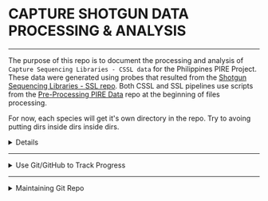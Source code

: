 # CAPTURE SHOTGUN DATA PROCESSING & ANALYSIS

---

The purpose of this repo is to document the processing and analysis of `Capture Sequencing Libraries - CSSL data` for the Philippines PIRE Project. These data were generated using probes that resulted from the [Shotgun Sequencing Libraries - SSL repo](https://github.com/philippinespire/pire_ssl_data_processing). Both CSSL and SSL pipelines use scripts from the [Pre-Processing PIRE Data](https://github.com/philippinespire/pire_fq_gz_processing) repo at the beginning of files processing.  

For now, each species will get it's own directory in the repo.  Try to avoing putting dirs inside dirs inside dirs.  

<details><summary>Details</summary>
<p>
	
**The Gmi dir (all steps) & Tzo dir (through genotyping) will serve as the examples to follow in terms of both directory structure and documentation of progress in `README.md`. The `README.md` structure for your species should follow this format as closely as possible.**

  * A template version of can be found [here](https://github.com/philippinespire/pire_cssl_data_processing/blob/main/scripts/README.md).

Contact Dr. Eric Garcia for questions or if you are having issues running scripts (e1garcia@odu.edu).

</p>
</details>

---

<details><summary>Use Git/GitHub to Track Progress</summary>
<p>
## Use Git/GitHub to Track Progress

To process a species, begin by cloning this repo to your working dir. I recommend setting up a shotgun_PIRE sub-dir in your home dir if you have not done something similar already.

Example: `/home/youruserID/shotgun_PIRE/`

Clone this repo

```
cd ~ #this will take you to your home dir
cd shotgun_PIRE
git clone https://github.com/philippinespire/pire_ssl_data_processing.git

#you can also work out of Eric's shotgun_PIRE directory if you want to save space. (/home/e1garcia/shotgun_PIRE/pire_cssl_data_processing)
```

The data will be processed and analyzed in the repo.  There is a `.gitignore` file that lists files and directories to be ignored by git.  It includes large files that git cannot handle (fq.gz, bam, etc) and other repos that might be downloaded into this repo.  For example, the dir `dDocentHPC` contains the [dDocentHPC](https://github.com/cbirdlab/dDocentHPC) repo which you will be using, but we don't need to save that to this repo, so `dDocentHPC/` occurs in  `.gitignore` so that it is not uploaded to GitHub in this repo.

Because large data files will not be saved to GitHub, they will reside in an individual's copy of the repo or somewhere on the HPC. You should provide paths (absolute/full paths are probably best) or info that make it clear where the files reside. Most of these large intermediate files should be deleted once it is confirmed that they worked. For example, we don't ultimately need the intermediate files produced by fastp, clumpify, fastq_screen, etc.

A list of ongoing CSSL projects can be found below. If you are working on a CSSL analysis project (or if you wish to claim a project), please indicate so in the table.

|Species | Data availability | Analysis lead | Analysis status / notes |
| --- | --- | --- | --- |
|Aen | On ODU HPC | Rene | Pop gen (ongoing) |
|Gmi | On ODU HPC | Rene | Pop gen (ongoing) |
|Lle | On ODU HPC | Rene | Pop gen (ongoing) |
|Sde | On ODU HPC | Eric | QC complete? |
|Leq | On ODU HPC | John + Brendan | QC started (fastp1 done as of 5/2) |
|Tbi | On ODU HPC | George | unfiltered VCF created (as of 5/27) |
|Tzo | On ODU HPC | Kyra | unfiltered VCF created (as of 5/10) |
|Hte | On ODU HPC | Brendan | Data generated with incorrect probes, some pops missing |
|Hmi | On ODU HPC | Ivan | QC needs to be done |
|Sde | On ODU HPC | Eric / Omar | Second batch of data - QC needs to be done, combine with first batch for postQC/SNP calling steps |
|Sgr | On ODU HPC | Eric | QC needs to be done |
|Sfa | On ODU HPC | Jem | fltrBAM done as of 05/11/2023, proceeding with GenErode, Atlas then ANGSD |
|Ssp | On ODU HPC | Brendan | QC needs to be done |

</p>
</details>

---

<details><summary>Maintaining Git Repo</summary>
<p>
	
## Maintaining Git Repo

You must pull down the lated version of the repo everytime you sit down to work and push the changes you made everytime you walk away from the terminal.  The following order of operations when you sync the repo will minimize problems.

From your species directory, execute these commands manually or run the `runGit.bash` script (see below).

```sh
git pull
git add --all
git commit -m "insert message"
git push
```

This code has been compiled into the script [`runGIT.bash`](https://github.com/philippinespire/pire_cssl_data_processing/blob/main/runGIT.bash) thus you can just run this script BEFORE and AFTER you do anything in your species repo. You will need to provide the message of your commit in the command line. Example:

```bash
bash ../runGIT.bash "initiated Sgr repo"
```

You will need to enter your git credentials multiple times each time you run this script (or push any changes manually).

If you should be met with a conflict screen, you are in the archane `vim` editor.  You can look up instructions on how to interface with it. I typically do the following:

* hit escape key twice
* type the following
  `:quit!`
  
If you have to delete files for whatever reason, these deletions occurred in your local directory but these files will remain in the git memory if they had already entered the system (been pushed).

If you are in this situation, run these git commands manually, AFTER running the `runGIT.bash` as described above (or pulling manually). `add -u` will stage your deleted files, then you can commit and push.

Run this from the directory where you deleted files:

```sh
git add -u .
git commit -m "update deletions"
git push -u origin main
```

---

## Data Processing Roadmap

## A. PRE-PROCESSING SEQUENCES

<details><summary>Do Not Follow These Instructions</summary>
<p>

I'm only keeping these here now so that we can confirm whether `pire_fq_gz_processing/README.md` has all the relevant info that's here.  

* There should be no lib prep specific instructions until pre-processing and mapping are complete.
	* `raw_fq_capture` has been replaced with `fq_raw`. 

## 1. Set up directories and data

First, create your `species dir` and subdirs `logs` and `raw_fq_capture`. You should also copy this [template README](https://github.com/philippinespire/pire_cssl_data_processing/blob/main/scripts/README.md) to your species dir. As you move through the pipeline, you should edit the README with the specific code that you ran, as well as information about the quality of your data and any issues you encountered. The goal is that anyone could follow your steps exactly and end up with the same output at the end of the pipeline.

Example for Tzo:

```sh
cd YOUR_WORKING_DIR
#example: /home/r3clark/PIRE/pire_cssl_data_processing

mkdir taeniamia_zosterophora #this is your species dir
mkdir taeniamia_zosterophora/raw_fq_capture #this is where the raw fq.gz files will be copied
mkdir taeniamia_zosterophora/logs #this is where all out/log files will go

cd taeniamia_zosterophora
cp ../scripts/README.md .
```

Check your raw files: given that we use paired-end sequencing, you should have one pair of files (1 forward and 1 reverse) per library. This means that you should have the same number of forward (`*1.fq.gz` or `*f.fq.gz`) and reverse (`*2.fq.gz` or `r.fq.gz`) sequence files. If you don't have equal numbers for forward and reverse files, check with whoever provided the data to make sure there was no issues while transferring.

If you aren't sure where your raw species sequencing data is stored on the HPC, check the Slack channel for your species. Usually there is a thread detailing where the data was transferred to (it is often in `/home/e1garcia/shotgun_PIRE/pire_cssl_data_processing/your_species/raw_fq_capture`).

Example for Tzo:

```sh
cd /home/e1garcia/shotgun_PIRE/pire_cssl_data_processing/taeniamia_zosterophora/raw_fq_capture

#check got back sequencing data for all individuals in decode file
ls | wc -l #208 files (2 additional files for README & decode.tsv = 206/2 = 103 individuals (R&F)

#compare this to number of lines in the decode.tsv file to make sure there every individual has sequencing data
wc -l Tzo_CaptureLibraries_SequenceNameDecode.tsv #104 lines (1 additional line for header = 103 individuals), checks out
```

Next, copy these raw files to your species dir (if you are working somewhere other than Eric's `shotgun_PIRE` dir). *This can take several hours.*

Example for Tzo:

```sh
cd /home/r3clark/PIRE/pire_cssl_data_processing/taeniamia_zosterophora

cp /home/e1garcia/shotgun_PIRE/pire_cssl_data_processing/taeniamia_zosterophora/raw_fq_capture/* raw_fq_capture/
```

Make a copy of your raw files in the longterm carpenter RC dir **ONLY** if one doesn't exist already (if you copied your data from the RC, a long-term copy already exists). *This can take several hours.*

Example:

```sh
cd /RC/group/rc_carpenterlab_ngs/shotgun_PIRE/pire_cssl_data_processing #you MUST be on the log-in node to access the RC storage

mkdir taeniamia_zosterophora #this is your species dir
mkdir taeniamia_zosterophora/raw_fq_capture

cp /home/e1garcia/shotgun_PIRE/pire_cssl_data_processing/taeniamia_zosterophora/raw_fq_capture/* taeniamia_zosterophora/raw_fq_capture/
```

Create a `README.md` in the `raw_fq_capture` dir with the full path to the original raw files and necessary decoding info to find out which individuals these sequence files came from. This information is usually provided by Sharon Magnuson & Eric Garcia in the species slack channel.

Example for Tzo:

```sh
Transfer from TAMUCC to ODU
scp /work/hobi/GCL/20220323_PIRE_Tzo-Capture/* e1garcia@turing.hpc.odu.edu:/home/e1garcia/shotgun_PIRE/pire_cssl_data_processing/taeniamia_zosterophora/raw_fq_capture/

206 fq files + decode file

Slack post= March 23th 2022, species channel
```

---
</p>
</details>

## 2. Complete fq.gz preprocessing

Go to the [pire_fq_gz_processing](https://github.com/philippinespire/pire_fq_gz_processing) repo and complete the steps then return here.

  * This includes running FASTQC, FASTP1, CLUMPIFY, FASTP2, FASTQ_SCREEN, and file re-pair scripts.
  * Make sure you are running the **CSSL** versions of any scripts when necessary.
  
---

## B. MAPPING & FILTERING DATA

## Set up mapping directory and get reference genome

Make a mapping directory and make "hard links" to the re-paired `*fq.gz` files inside `mkBAM`.  This makes it so files stay where they belong, but will create links to the data files in the `mkBAM` dir.  The way you know they are hard links is that there will be a "2" rather than a "1" in the 2nd column created by `ls -l` and the very first character of the row will be a "-" (file) rather than a "d" (dir). 

```bash
cd YOUR_SPECIES_DIR

mkdir mkBAM
ln fq_fp1_clmp_fp2_fqscrn_rprd/*fq.gz mkBAM
```

<details><summary>Skip this step if working in the `e1garcia` dir on wahab</summary>
<p>

Clone the [`dDocentHPC`](https://github.com/cbirdlab/dDocentHPC) repo.

  * If you have previously cloned `dDocentHPC` just pull any of the latest changes with `git pull`. If you are working out of Eric's `shotgun_PIRE` dir, `dDocentHPC` is already cloned.

```bash
cd YOUR_SPECIES_DIR
cd ../../

# you should now be in the dir that holds your cssl repo dir
# on wahab, this has already been done, so don't do if you are in e1garcia dir on wahab
git clone https://github.com/cbirdlab/dDocentHPC.git


```
	
---
</p>
</details>

Copy the dDocentHPC config file and sbatch file to your mkBAM dir

```bash
cd YOUR_SPECIES_DIR/mkBAM
cp ../../../dDocentHPC/configs/config.6.cssl .
cp ../../../dDocentHPC/dDocentHPC_dev.sbatch .
```

**IF YOUR SPECIES HAS AN ASSEMBLED GENOME:** *(most species)* Find the best genome in the `pire_ssl_data_processing/<genus_species>/probe_design/` dir.  It should be a `*.fasta`.  This genome was selected during the ssl processing by running [`wrangleData.R`](https://github.com/philippinespire/denovo_genome_assembly/blob/main/compare_assemblers/wrangle_data.R) and sorting the tibble by (1) BUSCO single copy complete and (2) QUAST n50. Then filter by species in RStudio. *You can also look at the README of your species in the SSL directory (pire_ssl_data_processing) - the best genome should be listed there as well.* 

**IF YOUR SPECIES DOES NOT HAVE AN ASSEMBLED GENOME:** *(species where probes came from RAD data)* Find the "raw" reference fasta that was used for probe development (it will be the `*probes4development.fasta` that has NOT been filtered) and use that as your "best assembly" for mapping. You may have to dig through the Slack channel for your species and contact the individual responsible for creating this file to identify its location.

  * Should only apply to the following species: *Atherinomorus endrachtensis*, *Gazza minuta*, *Leiognathus equula*,  and *Spratelloides delicatulus*
    * *Ambassis urotaenia*, *Leiognathus leuciscus*, and *Siganus spinus* also had probes made from RAD data but have a whole genome assembly to map to

Copy the best genome to `mkBAM`. Rename in the process.

Example for Tzo:

```sh
cd /home/r3clark/PIRE/pire_cssl_data_processing/taeniamia_zosterophora/mkBAM

cp /home/e1garcia/shotgun_PIRE/pire_ssl_data_processing/taeniamia_zosterophora/probe_design/Tzo_scaffolds_TzC0402G_contam_R1R2_noIsolate.fasta .

#the destination reference fasta should be named as follows: reference.<assembly type>.<unique assembly info>.fasta
#<assembly type> is `ssl` for denovo assembled shotgun library or `rad` for denovo assembled rad library
#this naming is a little messy, but it makes the ref 100% tracable back to the source
#it is critical not to use `_` in name of reference for compatibility with ddocent and freebayes

mv Tzo_scaffolds_TzC0402G_contam_R1R2_noIsolate.fasta ./reference.ssl.Tzo-C-0402G-R1R2-contam-noisolate.fasta
```

Update `config.6.cssl` with the reference genome assembly information. You only need to udpdate the `mkREF` section.

Insert `<assembly type>` into the `Cutoff1` variable and `<unique assembly info>` into the `Cutoff2` variable. *Hint: this will match how you renamed the reference assembly fasta.*

Example for Tzo:

```
----------mkREF: Settings for de novo assembly of the reference genome--------------------------------------------
PE              Type of reads for assembly (PE, SE, OL, RPE)                                    PE=ddRAD & ezRAD pairedend, non-overlapping reads; SE=singleend reads; OL=ddRAD & ezRAD overlapping reads, miseq; RPE=oregonRAD, restriction site + random shear
ssl               Cutoff1 (integer)                                                                                         Use unique reads that have at least this much coverage for making the reference     genome
Tzo-C-0402G-R1R2-contam-noisolate               Cutoff2 (integer)
                Use unique reads that occur in at least this many individuals for making the reference genome
0.05    rainbow merge -r <percentile> (decimal 0-1)                                             Percentile-based minimum number of seqs to assemble in a precluster
0.95    rainbow merge -R <percentile> (decimal 0-1)                                             Percentile-based maximum number of seqs to assemble in a precluster
------------------------------------------------------------------------------------------------------------------
```

---

## Map reads to reference - Filter maps - Genotype maps

Run [`dDocentHPC.sbatch`](https://github.com/philippinespire/pire_cssl_data_processing/blob/main/scripts/dDocentHPC.sbatch) to map, filter the resulting bam files, and call variable sites.

```sh
cd YOUR_SPECIES_DIR/mkBAM

#this script has to be run from dir with fq.gz files to be mapped and the ref genome
#this script is preconfigured to run mapping, filtering of the maps, and genotyping in 1 shot
sbatch ../../scripts/dDocentHPC.sbatch config.6.cssl
```

---

### Merging .bam files from multiple runs

If you are working with multiple sequencing runs, you should first map sequencing data from each run to your reference, then merge the .bam files using the `runmerge_2runs_cssl_array` scripts.

Note that these scipts assume you have two separate folders named 1st_sequencing_run and 2nd_sequencing_run in your species folder, and that the .bam files are in folders named mkBAM within each of these.

To run the merge script:

```
bash /home/e1garcia/shotgun_PIRE/pire_cssl_data_processing/scripts/runmerge_2runs_cssl_array.bash <path to species cssl folder> <3-letter species code> 
```

This will create another folder (<species cssl folder>/mergebams_run1run2) containing the merged .bam files, as well as 3 lists of individuals that were sequenced in run 1 only, run 2 only, and the merged individuals that were sequenced in run 1 and 2 together.

If you are working with >2 sequencing runs the script will need to be modified - contact Brendan if you need to do so!

In order for the merged .bam files to be interpreted correctly by dDocent the read group information will have to be modified to include only a single group. The `merge_fixrg_array` scripts should thus be run before proceeding.

To run the fixrg script:

```
bash /home/e1garcia/shotgun_PIRE/pire_cssl_data_processing/scripts/ <path to directory with merged bam files>
```

After merging you can use these merged .bam files with the unmerged files from run 1 or run 2 only in downstream steps (mkVCF and fltrVCF).


## Generate Mapping Stats for Capture Targets with `getBAITcvg.sbatch` and `mappedReadStats.sbatch`

Move into the mkBAM dir and execute both scripts

```bash
cd <path/to/cssl/species dir/mkBAM dir>

# getBAITcvg.sbatch <Path to BAM file dir> <path to bedfile>
sbatch /home/e1garcia/shotgun_PIRE/pire_cssl_data_processing/scripts/getBAITcvg.sbatch . /home/e1garcia/shotgun_PIRE/pire_probe_sets/<speciesDir>/<prefix>.singleLine.bed

# mappedReadStats.sbatch <Path to BAM file dir> <coverageMappedReads>
sbatch /home/e1garcia/shotgun_PIRE/pire_fq_gz_processing/mappedReadStats.sbatch . coverageMappedReads
```

***NOTE:*** Sometimes the scripts don't compute all files. Thus, check the output to make sure you have output for all input BAM files. 

* `getBAITcvg.sbatch` will give you 2 out files per input BAM file.

* `mappedReadStats.sbatch` will output a single file. Check that you have the same number of lines (excluding the header) than number of input BAM files.

---

## Filter the `VCF` file


Make a filtering directory. 

```sh
cd YOUR_SPECIES_DIR

mkdir filterVCF
```

Clone the [`fltrVCF`](https://github.com/cbirdlab/fltrVCF) and [`rad_haplotyper`](https://github.com/cbirdlab/rad_haplotyper) repos and copy `config.fltr.ind.cssl` over to `filterVCF`.

  * If you have previously cloned either of these repos, just pull any of the latest changes with `git pull`. If you are working out of Eric's `shotgun_PIRE` dir, they are already cloned.

```sh
cd pire_cssl_data_processing/scripts

git clone https://github.com/cbirdlab/fltrVCF.git
git clone https://github.com/cbirdlab/rad_haplotyper.git


cd YOUR_SPECIES_DIR/filterVCF
cp ../../scripts/fltrVCF/config_files/config.fltr.ind.cssl .
```

Update the `config.fltr.ind.cssl` file with file paths and file extensions based on your species. Remove any filters that aren't run in this step (from the `fltrVCF -f` line). **You will only run up to the second 07 filter (remove filters 18 & 17 from the list of filters to run).**

Example of `config.fltr.ind.cssl` for Gmi:

```
fltrVCF Settings, run fltrVCF -h for description of settings
        # Paths assume you are in `filterVCF dir` when running fltrVCF, change as necessary
        fltrVCF -f 01 02 03 04 14 07 05 16 15 06 11 09 10 04 13 05 16 07               # order to run filters in
        fltrVCF -c rad.RAW-10-10                               # cutoffs, ie ref description
        fltrVCF -b ../mkBAM                                                                  # path to *.bam files
        fltrVCF -R ../../scripts/fltrVCF/scripts                                             # path to fltrVCF R scripts
        fltrVCF -d ../mkBAM/mapped.rad.RAW-10-10.bed           # bed file used in genotyping
        fltrVCF -v TotalRawSNPs.rad.RAW-10-10.noindvless100Kseq.vcf  # vcf file to filter
        fltrVCF -g ../mkBAM/reference.rad.RAW-10-10.fasta      # reference genome
        fltrVCF -p ../mkBAM/popmap.rad.RAW-10-10                # popmap file
        fltrVCF -w ../../scripts/fltrVCF/filter_hwe_by_pop_HPC.pl                            # path to HWE filter script
        fltrVCF -r ../../scripts/rad_haplotyper/rad_haplotyper.pl                            # path to rad_haplotyper script
        fltrVCF -o Gmi.A                                                                    # prefix on output files, use to track settings
        fltrVCF -t 40                                                                        # number of threads [1]
```

You can leave the filter settings as the default for now, but you may need to adjust some settings based on your output (e.g. make some filters more or less stringent if large numbers of SNPs are being removed, etc.).

Run [`fltrVCF.sbatch`](https://github.com/philippinespire/pire_cssl_data_processing/blob/main/scripts/fltrVCF.sbatch).

```sh
cd YOUR_SPECIES_DIR/filterVCF

#before running, make sure the config file is updated with file paths and file extensions based on your species
#config file should ONLY run up to the second 07 filter (remove filters 18 & 17 from list of filters to run)
sbatch ../../scripts/fltrVCF.sbatch config.fltr.ind.cssl

#troubleshooting will be necessary
 ```
 
 ---
 
 ## Check for cryptic species
 
 Run PCA and ADMIXTURE to identify any cryptic species/population structure in your data. More information on what PCA & ADMIXTURE are, and how to run them (along with other population genetic analyses) can be found [here](https://github.com/philippinespire/pire_cssl_data_processing/blob/main/scripts/popgen_analyses/).
 
 Make a `population_structure` directory and copy your filtered VCF file there.
 
 ```sh
 cd YOUR_SPECIES_DIR
 
 mkdir pop_structure
 cd pop_structure
 
 #copy final VCF file made from fltrVCF step to `pop_structure` directory
 cp ../filterVCF/<FINAL VCF> .
 ```
 
 Run PCA using PLINK. Instructions for installing Plink with Conda are [here](https://github.com/philippinespire/pire_cssl_data_processing/blob/main/scripts/popgen_analyses/README.md).
 
 ```sh
 cd YOUR_SPECIES_DIR/pop_structure
 
 #create your conda popgen environment and install PLINK
 
 module load anaconda
 conda activate popgen
 
 plink --vcf <YOUR VCF> --allow-extra-chr --pca --out PIRE.<SP 3 letter code>.<LOC>.preHWE 
 
 #example for Gmi
 plink --vcf Gmi.A.rad.RAW-10-10.Fltr07.18.vcf --allow-extra-chr --pca --out PIRE.Gmi.Ham.preHWE
 
 conda deactivate
 ```
 
 Make input files for ADMIXTURE with PLINK.
 
 ```sh
 cd YOUR_SPECIES_DIR/pop_structure

module load anaconda
conda activate popgen

plink --vcf <YOUR VCF> --allow-extra-chr --make-bed --out PIRE.<SP 3 letter code>.<LOC>.preHWE 
awk '{$1=0;print $0}' PIRE.<SP 3 letter code>.<LOC>.preHWE.bim > PIRE.<SP 3 letter code>.<LOC>.preHWE.bim.tmp
mv PIRE.<SP 3 letter code>.<LOC>.preHWE.bim.tmp PIRE.<SP 3 letter code>.<LOC>.preHWE.bim

#Example for Gmi
plink --vcf Gmi.A.rad.RAW-10-10.Fltr07.18.vcf --allow-extra-chr --make-bed --out PIRE.Gmi.Ham.preHWE
awk '{$1=0;print $0}' PIRE.Gmi.Ham.preHWE.bim > PIRE.Gmi.Ham.preHWE.bim.tmp
mv PIRE.Gmi.Ham.preHWE.bim.tmp PIRE.Gmi.Ham.preHWE.bim

conda deactivate
```

Run ADMIXTURE (K = 1-5). Instructions for installing ADMIXTURE with Conda are [here](https://github.com/philippinespire/pire_cssl_data_processing/blob/main/scripts/popgen_analyses/README.md).

```sh
cd YOUR_SPECIES_DIR/pop_structure

module load anaconda
conda activate popgen

admixture PIRE.<SP 3 letter code>.<LOC>.preHWE.bed 1 --cv > PIRE.<SP 3 letter code>.<LOC>.preHWE.log1.out #run from 1-5

#Example for Gmi
admixture PIRE.Gmi.Ham.preHWE.bed 1 --cv > PIRE.Gmi.Ham.preHWE.log1.out #run from 1-5

conda deactivate
```

Copy your `*.eigenval`, `*.eigenvec` & `*Q` files to your local computer. Run [`pire_cssl_data_processing/scripts/popgen_analyses/pop_structure.R`](https://github.com/philippinespire/pire_cssl_data_processing/blob/main/scripts/popgen_analyses/pop_structure.R) on your local computer to visualize your PCA & ADMIXTURE results and identify any cryptic population structure.

---

## Filter the `VCF` file for HWE

IF PCA & ADMIXTURE show cryptic structure, then you need to adjust the `popmap` file to reflect this.

```sh
cd YOUR_SPECIES_DIR/filterVCF

cp ../mkBAM/<POPMAP> ./<POPMAP>.HWEsplit

#change the second column (pop assignment) to match any cryptic structure that is present
#one easy way to do this is to add -A or -B to the end of the population assignment to assign individuals to group A or B
```

Make a copy of the `config.fltr.ind.cssl` file called `config.fltr.ind.cssl.HWE` with file paths and file extensions based on your species AND the new HWEsplit popmap (if applicable). The VCF path should point to the VCF made at the end of the previous filtering run (the file PCA & ADMIXTURE was run with). Remove any filters that aren't run in this step (from the `fltrVCF -f` line). **You will only run filters 18 & 17 (in that order).**

```sh
cd YOUR_SPECIES_DIR/filterVCF

cp config.fltr.ind.cssl ./config.fltr.ind.cssl.HWE
```

Example of `config.fltr.ind.cssl.HWE` for Gmi:

```
fltrVCF Settings, run fltrVCF -h for description of settings
        # Paths assume you are in `filterVCF dir` when running fltrVCF, change as necessary
        fltrVCF -f 18 17               # order to run filters in
        fltrVCF -c rad.RAW-10-10                               # cutoffs, ie ref description
        fltrVCF -b ../mkBAM                                                                  # path to *.bam files
        fltrVCF -R ../../scripts/fltrVCF/scripts                                             # path to fltrVCF R scripts
        fltrVCF -d ../mkBAM/mapped.rad.RAW-10-10.bed           # bed file used in genotyping
        fltrVCF -v Gmi.A.rad.RAW-10-10.Fltr07.18.vcf  # vcf file to filter
        fltrVCF -g ../mkBAM/reference.rad.RAW-10-10.fasta      # reference genome
        fltrVCF -p popmap.rad.RAW-10-10.HWEsplit                # popmap file
        fltrVCF -w ../../scripts/fltrVCF/filter_hwe_by_pop_HPC.pl                            # path to HWE filter script
        fltrVCF -r ../../scripts/rad_haplotyper/rad_haplotyper.pl                            # path to rad_haplotyper script
        fltrVCF -o Gmi.A.HWE                                                                     # prefix on output files, use to track settings
        fltrVCF -t 40                                                                        # number of threads [1]
```

Run [`fltrVCF.sbatch`](https://github.com/philippinespire/pire_cssl_data_processing/blob/main/scripts/fltrVCF.sbatch).

```sh
cd YOUR_SPECIES_DIR/filterVCF

#before running, make sure the config file is updated with file paths and file extensions based on your species
#popmap path should point to popmap file (*.HWEsplit) just made (if cryptic structure detected)
#vcf path should point to vcf made at end of previous filtering run (the file PCA & ADMIXTURE was run with)
#config file should ONLY run filters 18 & 17 (in that order)
sbatch ../../scripts/fltrVCF.sbatch config.fltr.ind.cssl.HWE

#troubleshooting will be necessary
```

You can leave the filter settings as the default for now, but you may need to adjust some settings based on your output (e.g. make some filters more or less stringent if large numbers of SNPs are being removed, etc.).

***Congratulations!!*** *You have now finished the CSSL pipeline. Analyze your data to your heart's content.*

---

## C. OPTIONAL STEPS

The following steps are optional, and are useful mainly if you want to create an "all sites" VCF (one with both polymorphic and monomorphic sites) and/or calculate pi (nucleotide diversity).

## Make a `VCF` file with monomorphic loci

Create a `mkVCF_monomorphic` dir to make an "all sites" VCF (with monomorphic loci included) and move necessary files over.

**NOTE:** You may want to run these steps in `scratch`, as the "all sites" VCF and intermediate files can be fairly large in size (sometimes close to 1 TB!!).

```sh
cd YOUR_SPECIES_DIR

mkdir mkVCF_monomorphic

mv mkBAM/*bam* mkVCF_monomorphic
mv mkBAM/*fasta mkVCF_monomorphic
mv mkBAM/config.5.cssl mkVCF_monomorphic/config.5.cssl.monomorphic
```

Change the `config.5.cssl.monomorphic` file so that the last setting (monomorphic) is set to yes.

Example:

```
yes      freebayes    --report-monomorphic (no|yes)                      Report even loci which appear to be monomorphic, and report allconsidered alleles,
```

Genotype with [dDocentHPC_mkVCF.sbatch](https://github.com/philippinespire/pire_cssl_data_processing/blob/main/scripts/dDocentHPC_mkVCF.sbatch).

```sh
cd YOUR_SPECIES_DIR/mkVCF_monomorphic

sbatch ../../scripts/dDocentHPC_mkVCF.sbatch config.5.cssl.monomorphic
```

---

## Filter the VCF with monomorphic loci

Set-up filtering the monomorphic and polymorphic loci separately, then merge the VCFs together for one "all sites" VCF. Again, it is probably best to do this in `scratch`.

First, set-up filtering for monomorphic sites only. Copy the `config.fltr.ind.cssl.mono` file over.

```sh
cd YOUR_SPECIES_DIR/mkVCF_monomorphic

cp ../../scripts/config.fltr.ind.cssl.mono .
```

Update the `config.fltr.ind.cssl.mono` file with file paths and file extensions based on your species. The VCF path should point to the "all sites" VCF file you just made. **The settings for filters 04, 14, 05, 16, 13 & 17 should match the settings used when filtering the original VCF file.**

Example of `config.fltr.ind.cssl.mono` for Gmi:

```
fltrVCF Settings, run fltrVCF -h for description of settings
        # Paths assume you are in `filterVCF dir` when running fltrVCF, change as necessary
	fltrVCF -f 01 02 04 14 05 16 04 13 05 16 17                  # order to run filters in
	fltrVCF -c rad.RAW-10-10                               # cutoffs, ie ref description
	fltrVCF -b /home/r3clark/PIRE/pire_cssl_data_processing/gazza_minuta/mkBAM                                                                  # path to *.bam files
	fltrVCF -R /home/r3clark/PIRE/pire_cssl_data_processing/scripts/fltrVCF/scripts                                             # path to fltrVCF R scripts
	fltrVCF -d /home/r3clark/PIRE/pire_cssl_data_processing/gazza_minuta/mkBAM/mapped.rad.RAW-10-10.bed           # bed file used in genotyping
	fltrVCF -v /home/r3clark/PIRE/pire_cssl_data_processing/gazza_minuta/mkVCF_monomorphic/TotalRawSNPs.rad.RAW-10-10.noindvless100Kseq.vcf          # vcf file to filter
        fltrVCF -g /home/r3clark/PIRE/pire_cssl_data_processing/gazza_minuta/mkBAM/reference.rad.RAW-10-10.fasta      # reference genome
	fltrVCF -p /scratch/r3clark/PIRE-Gmi-Ham/mkVCF_monomorphic/popmap.rad.RAW-10-10.HWEsplit               # popmap file
	fltrVCF -w /home/r3clark/PIRE/pire_cssl_data_processing/scripts/fltrVCF/filter_hwe_by_pop_HPC.pl                            # path to HWE filter script
	fltrVCF -r /home/r3clark/PIRE/pire_cssl_data_processing/scripts/rad_haplotyper/rad_haplotyper.pl                            # path to rad_haplotyper script
	fltrVCF -o gmi.mono                                                                     # prefix on output files, use to track settings
        fltrVCF -t 40                                                                        # number of threads [1]
```

Run [`fltrVCF.sbatch`](https://github.com/philippinespire/pire_cssl_data_processing/blob/main/scripts/fltrVCF.sbatch) for monomorphic sites.

```sh
cd YOUR_SPECIES_DIR/mkVCF_monomorphic

#before running, make sure the config file is updated with file paths and file extensions based on your species
#VCF file should be the VCF file made after the "make monomorphic VCF" step
#settings for filters 04, 14, 05, 16, 13 & 17 should match the settings used when filtering the original VCF file
sbatch ../../scripts/fltrVCF.sbatch config.fltr.ind.cssl.mono
```

Next, set-up filtering for polymorphic sites only. Make a `polymorphic_filter` directory in `mkVCF_monomorphic` and copy the `config.fltr.ind.cssl.poly` file over.

```sh
cd YOUR_SPECIES_DIR/mkVCF_monomorphic

mkdir polymorphic_filter
cd polymorphic_filter

cp ../../scripts/config.fltr.ind.cssl.poly .
```

Update the `config.fltr.ind.cssl.poly` file with file paths and file extensions based on your species. The VCF path should point to the "all sites" VCF file you just made AND the HWEsplit popmap you made if you had any cryptic population structure. **The settings for all your filters should match the settings used when filtering the original VCF file.**

Example of `config.fltr.ind.cssl.poly` for Gmi:

```
fltrVCF Settings, run fltrVCF -h for description of settings
        # Paths assume you are in `filterVCF dir` when running fltrVCF, change as necessary
	fltrVCF -f 01 02 03 04 14 07 05 16 15 06 11 09 10 04 13 05 16 07 18 17                  # order to run filters in
	fltrVCF -c rad.RAW-10-10                               # cutoffs, ie ref description
	fltrVCF -b /home/r3clark/PIRE/pire_cssl_data_processing/gazza_minuta/mkBAM                                                                  # path to *.bam files
	fltrVCF -R /home/r3clark/PIRE/pire_cssl_data_processing/scripts/fltrVCF/scripts                                             # path to fltrVCF R scripts
	fltrVCF -d /home/r3clark/PIRE/pire_cssl_data_processing/gazza_minuta/mkBAM/mapped.rad.RAW-10-10.bed           # bed file used in genotyping
	fltrVCF -v /home/r3clark/PIRE/pire_cssl_data_processing/gazza_minuta/mkVCF_monomorphic/TotalRawSNPs.rad.RAW-10-10.noindvless100Kseq.vcf          # vcf file to filter
        fltrVCF -g /home/r3clark/PIRE/pire_cssl_data_processing/gazza_minuta/mkBAM/reference.rad.RAW-10-10.fasta      # reference genome
	fltrVCF -p /scratch/r3clark/PIRE-Gmi-Ham/mkVCF_monomorphic/popmap.rad.RAW-10-10.HWEsplit               # popmap file
	fltrVCF -w /home/r3clark/PIRE/pire_cssl_data_processing/scripts/fltrVCF/filter_hwe_by_pop_HPC.pl                            # path to HWE filter script
	fltrVCF -r /home/r3clark/PIRE/pire_cssl_data_processing/scripts/rad_haplotyper/rad_haplotyper.pl                            # path to rad_haplotyper script
	fltrVCF -o gmi.poly                                                                     # prefix on output files, use to track settings
        fltrVCF -t 40                                                                        # number of threads [1]
```

Run [`fltrVCF.sbatch`](https://github.com/philippinespire/pire_cssl_data_processing/blob/main/scripts/fltrVCF.sbatch) for polymorphic sites.

```sh
cd YOUR_SPECIES_DIR/mkVCF_monomorphic/polymorphic_filter

#before running, make sure the config file is updated with file paths and file extensions based on your species
#VCF file should be the VCF file made after the "make monomorphic VCF" step
#popmap file should be the one that accounts for any cryptic structure, if it exists (*HWEsplit extension)
#settings should match the settings used when filtering the original VCF file
sbatch ../../../fltrVCF.sbatch config.fltr.ind.cssl.poly
```

## Merge monomorphic & polymorphic VCF files

Check the *filtered* monomorphic & polymorphic VCF files to make sure that filtering removed the same individuals. If not, remove the necessary individuals from the relevant files. *Your monomorphic and polymorphic VCFs should have the EXACT same individuals present. If not, merging will not work!*

  * To see which individuals have been removed, you can look at the `*.out` files created during filtering.
  * For an example of how to remove these individuals, look at the Gmi README.md file (Step 14).

Next, sort each VCF file.

```sh
cd YOUR_SPECIES_DIR/mkVCF_monomorphic

module load vcftools

vcf-sort <NOMISSING MONOMORPHIC VCF> > <NOMISSING MONOMORPHIC VCF>.sorted.vcf
vcf-sort <NOMISSING POLYMORPHIC VCF> > <NOMISSING POLYMORPHIC VCF>.sorted.vcf

#Example for Gmi:
vcf-sort gmi.mono.rad.RAW-10.10.Fltr17.11.recode.nomissing.vcf > gmi.mono.rad.RAW-10.10.Fltr17.11.recode.nomissing.sorted.vcf
vcf-sort gmi.poly.rad.RAW-10.10.Fltr17.20.recode.nomissing.vcf > gmi.poly.rad.RAW-10.10.Fltr17.20.recode.nomissing.sorted.vcf
```

Zip each VCF file.

```sh
cd YOUR_SPECIES_DIR/mkVCF_monomorphic

module load samtools/1.9

bgzip -c <MONOMORPHIC SORTED VCF> > <MONOMORPHIC SORTED VCF>.gz
bgzip -c <POLYMORPHIC SORTED VCF> > <POLYMORPHIC SORTED VCF>.gz

#Example for Gmi
bgzip -c gmi.mono.rad.RAW-10.10.Fltr17.11.recode.nomissing.sorted.vcf > gmi.mono.rad.RAW-10.10.Fltr17.11.recode.nomissing.sorted.vcf.gz
bgzip -c gmi.poly.rad.RAW-10.10.Fltr17.20.recode.nomissing.sorted.vcf > gmi.poly.rad.RAW-10.10.Fltr17.20.recode.nomissing.sorted.vcf.gz
```

Index each VCF file.

```sh
cd YOUR_SPECIESS_DIR/mkVCF_monomorphic

module load samtools/1.9

tabix <MONOMORPHIC SORTED VCF.GZ>
tabix <POLYMORPHIC SORTED VCF.GZ>

#Example for Gmi
tabix  gmi.mono.rad.RAW-10.10.Fltr17.11.recode.nomissing.sorted.vcf.gz
tabix  gmi.poly.rad.RAW-10.10.Fltr17.20.recode.nomissing.sorted.vcf.gz
```

```sh
cd YOUR_SPECIES_DIR/mkVCF_monomorphic

module load container_env bcftools
module load samtools/1.9

crun bcftools concat --allow-overlaps  <MONOMORPHIC SORTED VCF.GZ>  <POLYMORPHIC SORTED VCF.GZ> -O z -o <spp 3 letter code>.all.recode.sorted.vcf.gz
tabix <spp 3 letter code>.all.recode.nomissing.sorted.vcf.gz #index all sites VCF for downstream analyses

#Example for Gmi
crun bcftools concat --allow-overlaps  gmi.mono.rad.RAW-10.10.Fltr17.11.recode.nomissing.sorted.vcf.gz  gmi.poly.rad.RAW-10.10.Fltr17.20.recode.nomissing.sorted.vcf.gz -O z -o gmi.all.recode.nomissing.sorted.vcf.gz
tabix gmi.all.recode.nomissing.sorted.vcf.gz #index all sites VCF for downstream analyses
```

That's it!

